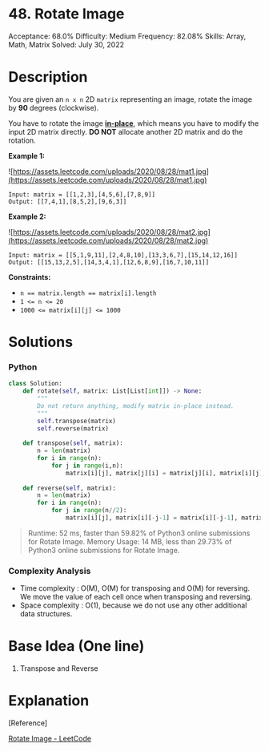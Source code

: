# 48. Rotate Image

Acceptance: 68.0%
Difficulty: Medium
Frequency: 82.08%
Skills: Array, Math, Matrix
Solved: July 30, 2022

# Description

You are given an `n x n` 2D `matrix` representing an image, rotate the image by **90** degrees (clockwise).

You have to rotate the image **[in-place](https://en.wikipedia.org/wiki/In-place_algorithm)**, which means you have to modify the input 2D matrix directly. **DO NOT** allocate another 2D matrix and do the rotation.

**Example 1:**

![https://assets.leetcode.com/uploads/2020/08/28/mat1.jpg](https://assets.leetcode.com/uploads/2020/08/28/mat1.jpg)

```
Input: matrix = [[1,2,3],[4,5,6],[7,8,9]]
Output: [[7,4,1],[8,5,2],[9,6,3]]

```

**Example 2:**

![https://assets.leetcode.com/uploads/2020/08/28/mat2.jpg](https://assets.leetcode.com/uploads/2020/08/28/mat2.jpg)

```
Input: matrix = [[5,1,9,11],[2,4,8,10],[13,3,6,7],[15,14,12,16]]
Output: [[15,13,2,5],[14,3,4,1],[12,6,8,9],[16,7,10,11]]

```

**Constraints:**

- `n == matrix.length == matrix[i].length`
- `1 <= n <= 20`
- `1000 <= matrix[i][j] <= 1000`

# Solutions

### Python

```python
class Solution:
    def rotate(self, matrix: List[List[int]]) -> None:
        """
        Do not return anything, modify matrix in-place instead.
        """
        self.transpose(matrix)
        self.reverse(matrix)
        
    def transpose(self, matrix):
        n = len(matrix)
        for i in range(n):
            for j in range(i,n):
                matrix[i][j], matrix[j][i] = matrix[j][i], matrix[i][j]
    
    def reverse(self, matrix):
        n = len(matrix)
        for i in range(n):
            for j in range(n//2):
                matrix[i][j], matrix[i][-j-1] = matrix[i][-j-1], matrix[i][j]
```

> Runtime: 52 ms, faster than 59.82% of Python3 online submissions for Rotate Image.
Memory Usage: 14 MB, less than 29.73% of Python3 online submissions for Rotate Image.
> 

### Complexity Analysis

- Time complexity : O(M), O(M) for transposing and O(M) for reversing. We move the value of each cell once when transposing and reversing.
- Space complexity : O(1), because we do not use any other additional data structures.

# Base Idea (One line)

1. Transpose and Reverse

# Explanation

[Reference]

[Rotate Image - LeetCode](https://leetcode.com/problems/rotate-image/solution/)